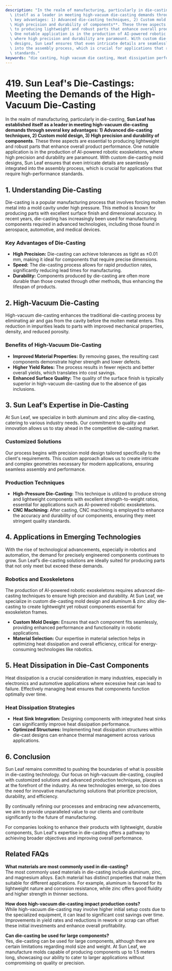 ```yaml
---
description: "In the realm of manufacturing, particularly in die-casting, **Sun Leaf has established\
  \ itself as a leader in meeting high-vacuum die-casting demands through several\
  \ key advantages: 1) Advanced die-casting techniques, 2) Custom mold design, 3)\
  \ High precision and durability of components**. These three aspects are essential\
  \ to producing lightweight and robust parts that enhance overall product performance.\
  \ One notable application is in the production of AI-powered robotic exoskeletons,\
  \ where high precision and durability are paramount. With custom die-casting mold\
  \ designs, Sun Leaf ensures that even intricate details are seamlessly integrated\
  \ into the assembly process, which is crucial for applications that require high-performance\
  \ standards."
keywords: "die casting, high vacuum die casting, Heat dissipation performance, Heat sink"
---
```

# 419. Sun Leaf's Die-Castings: Meeting the Demands of the High-Vacuum Die-Casting

In the realm of manufacturing, particularly in die-casting, **Sun Leaf has established itself as a leader in meeting high-vacuum die-casting demands through several key advantages: 1) Advanced die-casting techniques, 2) Custom mold design, 3) High precision and durability of components**. These three aspects are essential to producing lightweight and robust parts that enhance overall product performance. One notable application is in the production of AI-powered robotic exoskeletons, where high precision and durability are paramount. With custom die-casting mold designs, Sun Leaf ensures that even intricate details are seamlessly integrated into the assembly process, which is crucial for applications that require high-performance standards.

## 1. Understanding Die-Casting

Die-casting is a popular manufacturing process that involves forcing molten metal into a mold cavity under high pressure. This method is known for producing parts with excellent surface finish and dimensional accuracy. In recent years, die-casting has increasingly been used for manufacturing components required in advanced technologies, including those found in aerospace, automotive, and medical devices.

### Key Advantages of Die-Casting

- **High Precision:** Die-casting can achieve tolerances as tight as ±0.01 mm, making it ideal for components that require precise dimensions.
- **Speed:** The die-casting process allows for rapid production rates, significantly reducing lead times for manufacturing.
- **Durability:** Components produced by die-casting are often more durable than those created through other methods, thus enhancing the lifespan of products.

## 2. High-Vacuum Die-Casting

High-vacuum die-casting enhances the traditional die-casting process by eliminating air and gas from the cavity before the molten metal enters. This reduction in impurities leads to parts with improved mechanical properties, density, and reduced porosity.

### Benefits of High-Vacuum Die-Casting

- **Improved Material Properties:** By removing gases, the resulting cast components demonstrate higher strength and lower defects.
- **Higher Yield Rates:** The process results in fewer rejects and better overall yields, which translates into cost savings.
- **Enhanced Surface Quality:** The quality of the surface finish is typically superior in high-vacuum die-casting due to the absence of gas inclusions.

## 3. Sun Leaf’s Expertise in Die-Casting

At Sun Leaf, we specialize in both aluminum and zinc alloy die-casting, catering to various industry needs. Our commitment to quality and innovation allows us to stay ahead in the competitive die-casting market.

### Customized Solutions

Our process begins with precision mold design tailored specifically to the client's requirements. This custom approach allows us to create intricate and complex geometries necessary for modern applications, ensuring seamless assembly and performance.

### Production Techniques

- **High-Pressure Die-Casting:** This technique is utilized to produce strong and lightweight components with excellent strength-to-weight ratios, essential for applications such as AI-powered robotic exoskeletons.
- **CNC Machining:** After casting, CNC machining is employed to enhance the accuracy and durability of our components, ensuring they meet stringent quality standards.

## 4. Applications in Emerging Technologies

With the rise of technological advancements, especially in robotics and automation, the demand for precisely engineered components continues to grow. Sun Leaf’s die-casting solutions are ideally suited for producing parts that not only meet but exceed these demands.

### Robotics and Exoskeletons

The production of AI-powered robotic exoskeletons requires advanced die-casting techniques to ensure high precision and durability. At Sun Leaf, we specialize in custom die-casting mold design and aluminum & zinc alloy die-casting to create lightweight yet robust components essential for exoskeleton frames.

- **Custom Mold Design:** Ensures that each component fits seamlessly, providing enhanced performance and functionality in robotic applications.
- **Material Selection:** Our expertise in material selection helps in optimizing heat dissipation and overall efficiency, critical for energy-consuming technologies like robotics.

## 5. Heat Dissipation in Die-Cast Components

Heat dissipation is a crucial consideration in many industries, especially in electronics and automotive applications where excessive heat can lead to failure. Effectively managing heat ensures that components function optimally over time.

### Heat Dissipation Strategies

- **Heat Sink Integration:** Designing components with integrated heat sinks can significantly improve heat dissipation performance.
- **Optimized Structures:** Implementing heat dissipation structures within die-cast designs can enhance thermal management across various applications.

## 6. Conclusion

Sun Leaf remains committed to pushing the boundaries of what is possible in die-casting technology. Our focus on high-vacuum die-casting, coupled with customized solutions and advanced production techniques, places us at the forefront of the industry. As new technologies emerge, so too does the need for innovative manufacturing solutions that prioritize precision, durability, and efficiency.

By continually refining our processes and embracing new advancements, we aim to provide unparalleled value to our clients and contribute significantly to the future of manufacturing. 

For companies looking to enhance their products with lightweight, durable components, Sun Leaf's expertise in die-casting offers a pathway to achieving broader objectives and improving overall performance.

## Related FAQs

**What materials are most commonly used in die-casting?**  
The most commonly used materials in die-casting include aluminum, zinc, and magnesium alloys. Each material has distinct properties that make them suitable for different applications. For example, aluminum is favored for its lightweight nature and corrosion resistance, while zinc offers good fluidity and higher strength in thinner sections.

**How does high-vacuum die-casting impact production costs?**  
While high-vacuum die-casting may involve higher initial setup costs due to the specialized equipment, it can lead to significant cost savings over time. Improvements in yield rates and reductions in rework or scrap can offset these initial investments and enhance overall profitability.

**Can die-casting be used for large components?**  
Yes, die-casting can be used for large components, although there are certain limitations regarding mold size and weight. At Sun Leaf, we manufacture molds capable of producing components up to 1.5 meters long, showcasing our ability to cater to larger applications without compromising on quality or precision.
